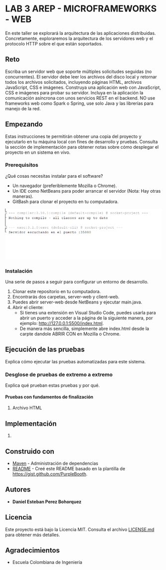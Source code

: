 # LAB 3 AREP - MICROFRAMEWORKS - WEB

En este taller se explorará la arquitectura de las aplicaciones distribuidas. Concretamente, exploraremos la arquitectura de los servidores web y el protocolo HTTP sobre el que están soportados.

## Reto

Escriba un servidor web que soporte múltiples solicitudes seguidas (no concurrentes). El servidor debe leer los archivos del disco local y retornar todos los archivos solicitados, incluyendo páginas HTML, archivos JavaScript, CSS e imágenes. Construya una aplicación web con JavaScript, CSS e imágenes para probar su servidor. Incluya en la aplicación la comunicación asíncrona con unos servicios REST en el backend. NO use frameworks web como Spark o Spring, use solo Java y las librerías para manejo de la red.

## Empezando

Estas instrucciones te permitirán obtener una copia del proyecto y ejecutarlo en tu máquina local con fines de desarrollo y pruebas. Consulta la sección de implementación para obtener notas sobre cómo desplegar el proyecto en un sistema en vivo.

### Prerequisitos

¿Qué cosas necesitas instalar para el software?

- Un navegador (preferiblemente Mozilla o Chrome).
- Un IDE como NetBeans para poder arrancar el servidor (Nota: Hay otras maneras).
- GitBash para clonar el proyecto en tu computadora.

![SERVIDOR](img/server.png)

### Instalación

Una serie de pasos a seguir para configurar un entorno de desarrollo.

1. Clonar este repositorio en tu computadora.
2. Encontrarás dos carpetas, server-web y client-web.
3. Puedes abrir server-web desde NetBeans y ejecutar main.java.
4. Abrir el cliente:
   - Si tienes una extensión en Visual Studio Code, puedes usarla para abrir un puerto y acceder a la página de la siguiente manera, por ejemplo: http://127.0.0.1:5500/index.html.
   - De manera más sencilla, simplemente abre index.html desde la carpte dandole ABRIR CON  en Mozilla o Chrome.

## Ejecución de las pruebas

Explica cómo ejecutar las pruebas automatizadas para este sistema.

### Desglose de pruebas de extremo a extremo

Explica qué prueban estas pruebas y por qué.

#### Pruebas con fundamentos de finalización

1. Archivo HTML



## Implementación

1. 

## Construido con

- [Maven](https://maven.apache.org/) - Administración de dependencias
- [README](https://gist.github.com/PurpleBooth/109311bb0361f32d87a2) - Creé este README basado en la plantilla de https://gist.github.com/PurpleBooth.

## Autores

- **Daniel Esteban Perez Bohorquez**

## Licencia

Este proyecto está bajo la Licencia MIT. Consulta el archivo [LICENSE.md](LICENSE.md) para obtener más detalles.

## Agradecimientos

- Escuela Colombiana de Ingeniería
